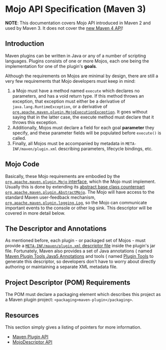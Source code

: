 <!--
Licensed to the Apache Software Foundation (ASF) under one
or more contributor license agreements.  See the NOTICE file
distributed with this work for additional information
regarding copyright ownership.  The ASF licenses this file
to you under the Apache License, Version 2.0 (the
"License"); you may not use this file except in compliance
with the License.  You may obtain a copy of the License at

    http://www.apache.org/licenses/LICENSE-2.0

Unless required by applicable law or agreed to in writing,
software distributed under the License is distributed on an
"AS IS" BASIS, WITHOUT WARRANTIES OR CONDITIONS OF ANY
KIND, either express or implied.  See the License for the
specific language governing permissions and limitations
under the License.
-->

<head>
    <meta name="author" content="John Casey" />
</head>

# Mojo API Specification (Maven 3)

**NOTE**: This documentation covers Mojo API introduced in Maven 2 and used by Maven 3.
It does not cover the [new Maven 4 API](https://maven.apache.org/ref/4-LATEST/api/index.html)!

## Introduction

Maven plugins can be written in Java or any of a number of scripting languages. Plugins consists of one or more Mojos,
each one being the implementation for one of the plugin's **goals**.

Although the requirements on Mojos are minimal by design, there are still a very few requirements that Mojo developers
must keep in mind:

1. a Mojo must have a method named `execute` which declares no parameters, and has a void return type.
   If this method throws an exception, that exception must either be a derivative of
   `java.lang.RuntimeException`, or a derivative of [
   `org.apache.maven.plugin.MojoExecutionException`](/ref/current/maven-plugin-api/apidocs/org/apache/maven/plugin/MojoExecutionException.html).
   It goes without saying that in the latter case, the execute method must declare that it throws this exception.
2. Additionally, Mojos must declare a field for each goal **parameter** they specify, and these parameter fields will be
   populated before `execute()` is called.
3. Finally, all Mojos must be accompanied by metadata in `META-INF/maven/plugin.xml` describing parameters, lifecycle
   bindings, etc.

## Mojo Code

Basically, these Mojo requirements are embodied by the [
`org.apache.maven.plugin.Mojo` interface](/ref/current/maven-plugin-api/apidocs/org/apache/maven/plugin/Mojo.html),
which the Mojo must implement.
Usually this is done by extending its [abstract base class counterpart
`org.apache.maven.plugin.AbstractMojo`](/ref/current/maven-plugin-api/apidocs/org/apache/maven/plugin/AbstractMojo.html).
The Mojo will have access to the standard Maven user-feedback mechanism, [
`org.apache.maven.plugin.logging.Log`](/ref/current/maven-plugin-api/apidocs/org/apache/maven/plugin/logging/Log.html),
so the Mojo can communicate important events to the console or other log sink.
This descriptor will be covered in more detail below.

## The Descriptor and Annotations

As mentioned before, each plugin - or packaged set of Mojos - must provide a [
`META-INF/maven/plugin.xml` descriptor file](/ref/current/maven-plugin-api/plugin.html) inside the plugin's jar file.
Fortunately, Maven also provides a set of Java annotations (
named [Maven Plugin Tools Java5 Annotations](/plugin-tools/maven-plugin-tools-annotations/index.html) and tools (
named [Plugin Tools](/plugin-tools/) to generate this descriptor, so developers don't have to worry about directly
authoring or maintaining a separate XML metadata file.

## Project Descriptor (POM) Requirements

The POM must declare a packaging element which describes this project as a Maven plugin project:
`<packaging>maven-plugin</packaging>`.

## Resources

This section simply gives a listing of pointers for more
information.

* [Maven Plugin API](/ref/current/maven-plugin-api/apidocs/index.html)
* [MojoDescriptor API](/ref/current/maven-plugin-api/apidocs/org/apache/maven/plugin/descriptor/MojoDescriptor.html)